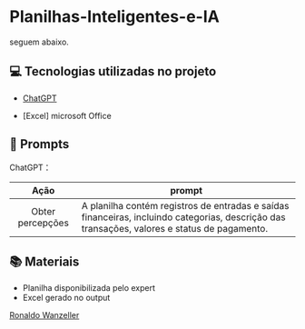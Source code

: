 # Planilhas-Inteligentes-e-IA

seguem abaixo.

## 💻 Tecnologias utilizadas no projeto

- [ChatGPT](https://chat.openai.com/) 

- [Excel] microsoft Office

## 🧠 Prompts


ChatGPT：

|  Ação  | prompt                                                                                 |
| :----: | ----------------------------------------------------------------------------------------------------------------------------------------------------- |
| Obter percepções |A planilha contém registros de entradas e saídas financeiras, incluindo categorias, descrição das transações, valores e status de pagamento. |



## 📚 Materiais

- Planilha disponibilizada pelo expert
- Excel gerado no output

[Ronaldo Wanzeller](https://github.com/WanzellerRP)
